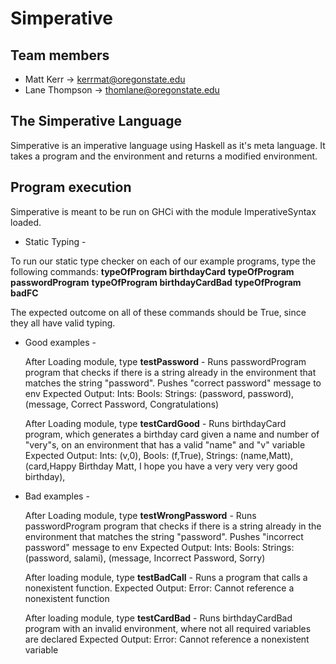 # Simperative

## Team members
- Matt Kerr -> kerrmat@oregonstate.edu
- Lane Thompson -> thomlane@oregonstate.edu

## The Simperative Language
Simperative is an imperative language using Haskell as it's meta language. It takes a program and the environment and returns a modified environment.

## Program execution
Simperative is meant to be run on GHCi with the module ImperativeSyntax loaded.

- Static Typing -

To run our static type checker on each of our example programs, type the following commands:
**typeOfProgram birthdayCard**
**typeOfProgram passwordProgram**
**typeOfProgram birthdayCardBad**
**typeOfProgram badFC**

The expected outcome on all of these commands should be True, since they all have valid typing.

- Good examples - 

  After Loading module, type **testPassword** - Runs passwordProgram program that checks if there is a string already in the environment that matches the string "password". Pushes "correct password" message to env
  Expected Output: 
	Ints:
	Bools:
	Strings: (password, password), (message, Correct Password, Congratulations)
	
  After Loading module, type **testCardGood** - Runs birthdayCard program, which generates a birthday card given a name and number of "very"s, on an environment that has a valid "name" and "v" variable
  Expected Output:
	Ints: (v,0),
	Bools: (f,True),
	Strings: (name,Matt), (card,Happy Birthday Matt,
	I hope you have a very very very good birthday),
  
  
- Bad examples - 

  After Loading module, type **testWrongPassword** - Runs passwordProgram program that checks if there is a string already in the environment that matches the string "password". Pushes "incorrect password" message to env
  Expected Output: 
	Ints:
	Bools:
	Strings: (password, salami), (message, Incorrect Password, Sorry)

  After loading module, type **testBadCall** - Runs a program that calls a nonexistent function.
  Expected Output: 
	Error: Cannot reference a nonexistent function
  
  After loading module, type **testCardBad** - Runs birthdayCardBad program with an invalid environment, where not all required variables are declared
  Expected Output: 
	Error: Cannot reference a nonexistent variable
  
  
